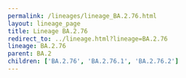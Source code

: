 ```yaml
---
permalink: /lineages/lineage_BA.2.76.html
layout: lineage_page
title: Lineage BA.2.76
redirect_to: ../lineage.html?lineage=BA.2.76
lineage: BA.2.76
parent: BA.2
children: ['BA.2.76', 'BA.2.76.1', 'BA.2.76.2']
---
```

